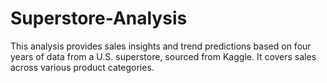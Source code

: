 # Superstore-Analysis
This analysis provides sales insights and trend predictions based on four years of data from a U.S. superstore, sourced from Kaggle. It covers sales across various product categories.
